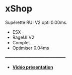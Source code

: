 # xShop
Supérette RUI V2 opti 0.00ms.

- ESX
- RageUI V2
- Complet
- Optimiser 0.04ms 

━━━━━━━━━━━━━━━━━━━━━━━

- __[Vidéo présentation](https://streamable.com/imgztn)__
